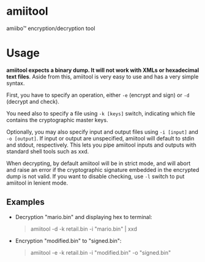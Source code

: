 amiitool
========
amiibo™ encryption/decryption tool

Usage
=====
**amiitool expects a binary dump. It will not work with XMLs or hexadecimal text files**. Aside from this, amiitool is very easy to use and has a very simple syntax.

First, you have to specify an operation, either ```-e``` (encrypt and sign) or ```-d``` (decrypt and check).

You need also to specify a file using ```-k [keys]``` switch, indicating which file contains the cryptographic master keys.

Optionally, you may also specify input and output files using ```-i [input]``` and ```-o [output]```. If input or output are unspecified, amiitool will default to stdin and stdout, respectively. This lets you pipe amiitool inputs and outputs with standard shell tools such as xxd.

When decrypting, by default amiitool will be in strict mode, and will abort and raise an error if the cryptographic signature embedded in the encrypted dump is not valid. If you want to disable checking, use ```-l``` switch to put amiitool in lenient mode.

Examples
--------

- Decryption "mario.bin" and displaying hex to terminal:
   > amiitool -d -k retail.bin -i "mario.bin" | xxd

- Encryption "modified.bin" to "signed.bin":
   > amiitool -e -k retail.bin -i "modified.bin" -o "signed.bin"
